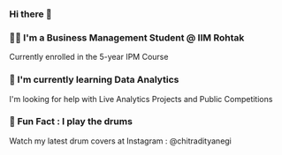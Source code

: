 ### Hi there 👋
### 👨‍🎓 I'm a Business Management Student @ IIM Rohtak
Currently enrolled in the 5-year IPM Course
### 📎 I'm currently learning Data Analytics
I'm looking for help with Live Analytics Projects and Public Competitions
### 🥁 Fun Fact : I play the drums
Watch my latest drum covers at Instagram : @chitradityanegi

<!--
**chitradityanegi/chitradityanegi** is a ✨ _special_ ✨ repository because its `README.md` (this file) appears on your GitHub profile.

Here are some ideas to get you started:

- 🔭 I’m currently working on ...
- 🌱 I’m currently learning ...
- 👯 I’m looking to collaborate on ...
- 🤔 I’m looking for help with ...
- 💬 Ask me about ...
- 📫 How to reach me: ...
- 😄 Pronouns: ...
- ⚡ Fun fact: ...
-->
